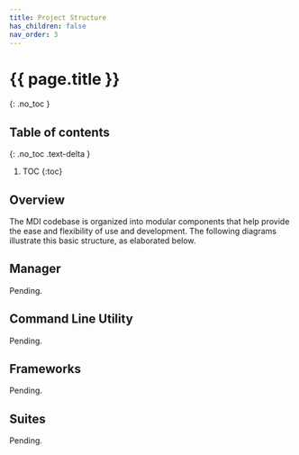 ```yaml
---
title: Project Structure
has_children: false
nav_order: 3
---
```


# {{ page.title }}
{: .no_toc }

## Table of contents
{: .no_toc .text-delta }

1. TOC
{:toc}

## Overview

The MDI codebase is organized into modular components
that help provide the ease and flexibility of use and development.
The following diagrams illustrate this basic structure, as elaborated
below.

## Manager

Pending.

## Command Line Utility

Pending.

## Frameworks

Pending.

## Suites

Pending.
